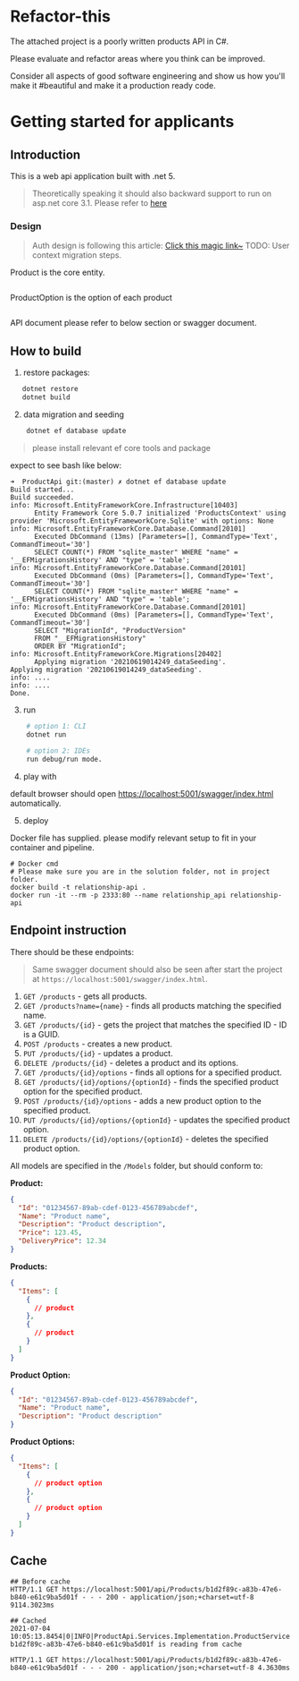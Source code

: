 # Refactor-this
The attached project is a poorly written products API in C#.

Please evaluate and refactor areas where you think can be improved.

Consider all aspects of good software engineering and show us how you'll make it #beautiful and make it a production ready code.

# Getting started for applicants
## Introduction
This is a web api application built with .net 5.
> Theoretically speaking it should also backward support to run on asp.net core 3.1. 
> Please refer to [here](https://docs.microsoft.com/en-us/dotnet/core/dotnet-five)

### Design
> Auth design is following this article: [Click this magic link~](https://jasonwatmore.com/post/2021/05/25/net-5-simple-api-for-authentication-registration-and-user-management)
> TODO: User context migration steps.

Product is the core entity. 
```json

```

ProductOption is the option of each product
```json

```

API document please refer to below section or swagger document.

## How to build
1. restore packages:
```bash
   dotnet restore
   dotnet build
```
2. data migration and seeding
```bash
    dotnet ef database update
```
> please install relevant ef core tools and package

expect to see bash like below:
```console
➜  ProductApi git:(master) ✗ dotnet ef database update
Build started...
Build succeeded.
info: Microsoft.EntityFrameworkCore.Infrastructure[10403]
      Entity Framework Core 5.0.7 initialized 'ProductsContext' using provider 'Microsoft.EntityFrameworkCore.Sqlite' with options: None
info: Microsoft.EntityFrameworkCore.Database.Command[20101]
      Executed DbCommand (13ms) [Parameters=[], CommandType='Text', CommandTimeout='30']
      SELECT COUNT(*) FROM "sqlite_master" WHERE "name" = '__EFMigrationsHistory' AND "type" = 'table';
info: Microsoft.EntityFrameworkCore.Database.Command[20101]
      Executed DbCommand (0ms) [Parameters=[], CommandType='Text', CommandTimeout='30']
      SELECT COUNT(*) FROM "sqlite_master" WHERE "name" = '__EFMigrationsHistory' AND "type" = 'table';
info: Microsoft.EntityFrameworkCore.Database.Command[20101]
      Executed DbCommand (0ms) [Parameters=[], CommandType='Text', CommandTimeout='30']
      SELECT "MigrationId", "ProductVersion"
      FROM "__EFMigrationsHistory"
      ORDER BY "MigrationId";
info: Microsoft.EntityFrameworkCore.Migrations[20402]
      Applying migration '20210619014249_dataSeeding'.
Applying migration '20210619014249_dataSeeding'.
info: ....
info: ....
Done.
```

3. run
```bash
    # option 1: CLI
    dotnet run
    
    # option 2: IDEs
    run debug/run mode.
```

4. play with

default browser should open [https://localhost:5001/swagger/index.html](https://localhost:5001/swagger/index.html) automatically. 

5. deploy

Docker file has supplied. please modify relevant setup to fit in your container and pipeline.

```
# Docker cmd
# Please make sure you are in the solution folder, not in project folder.
docker build -t relationship-api .
docker run -it --rm -p 2333:80 --name relationship_api relationship-api
```



## Endpoint instruction

There should be these endpoints:

> Same swagger document should also be seen after start the project at `https://localhost:5001/swagger/index.html`.

1. `GET /products` - gets all products.
2. `GET /products?name={name}` - finds all products matching the specified name.
3. `GET /products/{id}` - gets the project that matches the specified ID - ID is a GUID.
4. `POST /products` - creates a new product.
5. `PUT /products/{id}` - updates a product.
6. `DELETE /products/{id}` - deletes a product and its options.
7. `GET /products/{id}/options` - finds all options for a specified product.
8. `GET /products/{id}/options/{optionId}` - finds the specified product option for the specified product.
9. `POST /products/{id}/options` - adds a new product option to the specified product.
10. `PUT /products/{id}/options/{optionId}` - updates the specified product option.
11. `DELETE /products/{id}/options/{optionId}` - deletes the specified product option.

All models are specified in the `/Models` folder, but should conform to:

**Product:**
```json
{
  "Id": "01234567-89ab-cdef-0123-456789abcdef",
  "Name": "Product name",
  "Description": "Product description",
  "Price": 123.45,
  "DeliveryPrice": 12.34
}
```

**Products:**

```json
{
  "Items": [
    {
      // product
    },
    {
      // product
    }
  ]
}
```

**Product Option:**
```json
{
  "Id": "01234567-89ab-cdef-0123-456789abcdef",
  "Name": "Product name",
  "Description": "Product description"
}
```

**Product Options:**
```json
{
  "Items": [
    {
      // product option
    },
    {
      // product option
    }
  ]
}
```

## Cache

```
## Before cache
HTTP/1.1 GET https://localhost:5001/api/Products/b1d2f89c-a83b-47e6-b840-e61c9ba5d01f - - - 200 - application/json;+charset=utf-8 9114.3023ms 

## Cached
2021-07-04 10:05:13.8454|0|INFO|ProductApi.Services.Implementation.ProductService|Product b1d2f89c-a83b-47e6-b840-e61c9ba5d01f is reading from cache 

HTTP/1.1 GET https://localhost:5001/api/Products/b1d2f89c-a83b-47e6-b840-e61c9ba5d01f - - - 200 - application/json;+charset=utf-8 4.3630ms 


```


